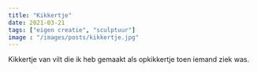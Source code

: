 ```yaml
---
title: "Kikkertje"
date: 2021-03-21
tags: ["eigen creatie", "sculptuur"]
image : "/images/posts/kikkertje.jpg"
---
```


Kikkertje van vilt die ik heb gemaakt als opkikkertje toen iemand ziek was.